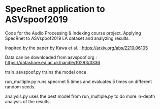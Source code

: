 # SpecRnet application to ASVspoof2019
Code for the Audio Processing & Indexing course project. Applying SpecRnet to ASVspoof2019 LA dataset and analyzing results.

Inspired by the paper by Kawa et al. : https://arxiv.org/abs/2210.06105

Data can be downloaded from asvspoof.org : https://datashare.ed.ac.uk/handle/10283/3336

train_asvspoof.py trains the model once

run_multiple.py runs specrnet 5 times and evaluates 5 times on different random seeds.

analysis.py uses the best model from run_multiple.py to do more in-depth analysis of the results.
